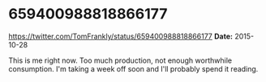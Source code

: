 # 659400988818866177
https://twitter.com/TomFrankly/status/659400988818866177
**Date:** 2015-10-28

This is me right now. Too much production, not enough worthwhile consumption. I'm taking a week off soon and I'll probably spend it reading.
